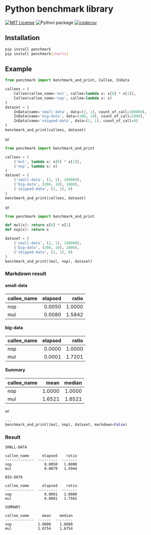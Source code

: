 # Python benchmark library
[![MIT License](https://img.shields.io/badge/License-MIT-yellow.svg)](https://opensource.org/licenses/MIT)
![Python package](https://github.com/Ruzzz/penchmark/workflows/Python%20package/badge.svg?branch=master)
[![codecov](https://codecov.io/gh/Ruzzz/penchmark/branch/master/graph/badge.svg)](https://codecov.io/gh/Ruzzz/penchmark)

## Installation

```bash
pip install penchmark
pip install penchmark[charts]
```

## Example

```python
from penchmark import benchmark_and_print, Callee, InData

callees = (
    Callee(callee_name='mul', callee=lambda x: x[0] * x[1]),
    Callee(callee_name='nop', callee=lambda x: x)
)
dataset = (
    InData(name='small-data', data=(2, 1), count_of_call=100000),
    InData(name='big-data', data=(200, 10), count_of_call=1000),
    InData(name='skipped-data', data=(1, 1), count_of_call=0)
)
benchmark_and_print(callees, dataset)
```

or

```python
from penchmark import benchmark_and_print

callees = (
    ('mul', lambda x: x[0] * x[1]),
    ('nop', lambda x: x)
)
dataset = (
    ('small-data', (2, 1), 100000),
    ('big-data', (200, 10), 1000),
    ('skipped-data', (1, 1), 0)
)
benchmark_and_print(callees, dataset)
```

or

```python
from penchmark import benchmark_and_print

def mul(x): return x[0] * x[1]
def nop(x): return x

dataset = (
    ('small-data', (2, 1), 100000),
    ('big-data', (200, 10), 1000),
    ('skipped-data', (1, 1), 0)
)
benchmark_and_print((mul, nop), dataset)
```

### Markdown result

#### small-data

| callee_name   |   elapsed |   ratio |
|:--------------|----------:|--------:|
| nop           |    0.0050 |  1.0000 |
| mul           |    0.0080 |  1.5842 |

#### big-data

| callee_name   |   elapsed |   ratio |
|:--------------|----------:|--------:|
| nop           |    0.0000 |  1.0000 |
| mul           |    0.0001 |  1.7201 |

#### Summary

| callee_name   |   mean |   median |
|:--------------|-------:|---------:|
| nop           | 1.0000 |   1.0000 |
| mul           | 1.6521 |   1.6521 |

or

```python
...
benchmark_and_print((mul, nop), dataset, markdown=False)
```

### Result

```
SMALL-DATA

callee_name      elapsed    ratio
-------------  ---------  -------
nop               0.0050   1.0000
mul               0.0079   1.5944

BIG-DATA

callee_name      elapsed    ratio
-------------  ---------  -------
nop               0.0001   1.0000
mul               0.0001   1.7565

SUMMARY

callee_name      mean    median
-------------  ------  --------
nop            1.0000    1.0000
mul            1.6754    1.6754
```
